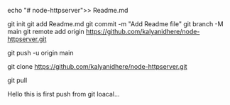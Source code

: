 echo "# node-httpserver">> Readme.md

git init
git add Readme.md
git commit -m "Add Readme file"
git branch -M main
git remote add origin https://github.com/kalyanidhere/node-httpserver.git

git push -u origin main           <!--  it is git hub branch -->

git clone https://github.com/kalyanidhere/node-httpserver.git

git pull     <!-- for getting the data -->


Hello this is first push from git loacal...